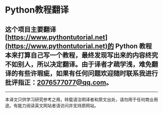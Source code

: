 # Python教程翻译
**这个项目主要翻译[https://www.pythontutorial.net](https://www.pythontutorial.net)的 Python 教程**
本来打算自己写一个教程，最终发现写出来的内容终究不如别人，所以决定翻译。由于译者才疏学浅，难免翻译的有些许瑕疵，如果有任何问题欢迎随时联系我进行批评指正：2076577077@qq.com。
---
---
本译文只供学习研究参考之用，转载请注明译者和原文出处，请勿用于任何商业用途。有能力阅读英文网站者请访问并支持原网站。
